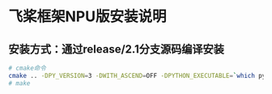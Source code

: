 # 飞桨框架NPU版安装说明


## 安装方式：通过release/2.1分支源码编译安装

```bash
# cmake命令
cmake .. -DPY_VERSION=3 -DWITH_ASCEND=OFF -DPYTHON_EXECUTABLE=`which python3`  -DPYTHON_INCLUDE_DIR=`python3 -c "from distutils.sysconfig import get_python_inc; print(get_python_inc())"` -DWITH_ARM=ON -DWITH_ASCEND_CL=ON -DWITH_TESTING=ON -DCMAKE_BUILD_TYPE=Release -DON_INFER=ON -DWITH_XBYAK=OFF
# make
```
